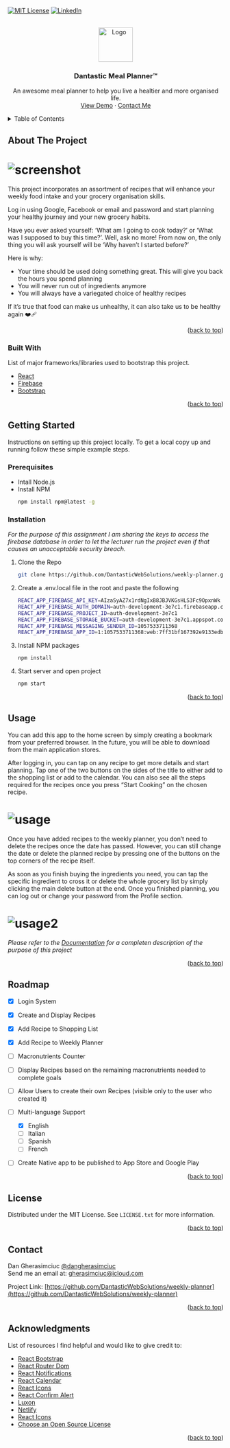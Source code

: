 <div id="top"></div>

[![MIT License][license-shield]][license-url]
[![LinkedIn][linkedin-shield]][linkedin-url]


<!-- PROJECT LOGO -->
<br />
<div align="center">
  <a href="https://github.com/DantasticWebSolutions/weekly-planner">
    <img src="src/assets/logo.png" alt="Logo" width="80" height="80">
  </a>

  <h3 align="center">Dantastic Meal Planner™</h3>

  <p align="center">
    An awesome meal planner to help you live a healtier and more organised life.
    <br />
    <a href="https://dantasticweeklyplanner.netlify.app/" target="_blank">View Demo</a>
    ·
    <a href="mailto:gherasimciuc@icloud.com">Contact Me</a>
  </p>
</div>



<!-- TABLE OF CONTENTS -->
<details>
  <summary>Table of Contents</summary>
  <ol>
    <li>
      <a href="#about-the-project">About The Project</a>
      <ul>
        <li><a href="#built-with">Built With</a></li>
      </ul>
    </li>
    <li>
      <a href="#getting-started">Getting Started</a>
      <ul>
        <li><a href="#prerequisites">Prerequisites</a></li>
        <li><a href="#installation">Installation</a></li>
      </ul>
    </li>
    <li><a href="#usage">Usage</a></li>
    <li><a href="#roadmap">Roadmap</a></li>
    <li><a href="#license">License</a></li>
    <li><a href="#contact">Contact</a></li>
    <li><a href="#acknowledgments">Acknowledgments</a></li>
  </ol>
</details>



<!-- ABOUT THE PROJECT -->
## About The Project

# ![screenshot](src/assets/screenshot.png) 

This project incorporates an assortment of recipes that will enhance your weekly food intake and your grocery organisation skills. 

Log in using Google, Facebook or email and password and start planning your healthy journey and your new grocery habits. 

Have you ever asked yourself: ‘What am I going to cook today?’ or ‘What was I supposed to buy this time?’. Well, ask no more! From now on, the only thing you will ask yourself will be ‘Why haven’t I started before?’

Here is why: 
* Your time should be used doing something great. This will give you back the hours you spend planning
* You will never run out of ingredients anymore
* You will always have a variegated choice of healthy recipes

If it’s true that food can make us unhealthy, it can also take us to be healthy again :mending_heart:

<p align="right">(<a href="#top">back to top</a>)</p>



### Built With

List of major frameworks/libraries used to bootstrap this project.

- [React](https://www.npmjs.com/package/react)
- [Firebase](https://www.npmjs.com/package/firebase)
- [Bootstrap](https://www.npmjs.com/package/bootstrap)



<p align="right">(<a href="#top">back to top</a>)</p>



<!-- GETTING STARTED -->
## Getting Started

Instructions on setting up this project locally.
To get a local copy up and running follow these simple example steps.

### Prerequisites

* Intall Node.js
* Install NPM
  ```sh
  npm install npm@latest -g
  ```

### Installation

_For the purpose of this assignment I am sharing the keys to access the firebase database in order to let the lecturer run the project even if that causes an unacceptable security breach._

1. Clone the Repo
   ```sh
   git clone https://github.com/DantasticWebSolutions/weekly-planner.git
   ```
2. Create a .env.local file in the root and paste the following
    ```sh
    REACT_APP_FIREBASE_API_KEY=AIzaSyAZ7x1rdNgIxB8JBJVKGsHLS3Fc9OpxnWk
    REACT_APP_FIREBASE_AUTH_DOMAIN=auth-development-3e7c1.firebaseapp.com
    REACT_APP_FIREBASE_PROJECT_ID=auth-development-3e7c1
    REACT_APP_FIREBASE_STORAGE_BUCKET=auth-development-3e7c1.appspot.com
    REACT_APP_FIREBASE_MESSAGING_SENDER_ID=1057533711368
    REACT_APP_FIREBASE_APP_ID=1:1057533711368:web:7ff31bf167392e9133edbd 
    ```
3. Install NPM packages
   ```sh
   npm install
   ```
4. Start server and open project 
   ```sh
   npm start
   ```
<p align="right">(<a href="#top">back to top</a>)</p>



<!-- USAGE EXAMPLES -->
## Usage

You can add this app to the home screen by simply creating a bookmark from your preferred browser. In the future, you will be able to download from the main application stores.

After logging in, you can tap on any recipe to get more details and start planning. Tap one of the two buttons on the sides of the title to either add to the shopping list or add to the calendar. You can also see all the steps required for the recipes once you press “Start Cooking” on the chosen recipe.

# ![usage](src/assets/usage.png) 

Once you have added recipes to the weekly planner, you don’t need to delete the recipes once the date has passed. However, you can still change the date or delete the planned recipe by pressing one of the buttons on the top corners of the recipe itself.

As soon as you finish buying the ingredients you need, you can tap the specific ingredient to cross it or delete the whole grocery list by simply clicking the main delete button at the end. Once you finished planning, you can log out or change your password from the Profile section.

# ![usage2](src/assets/usage2.png) 

_Please refer to the [Documentation](https://github.com/DantasticWebSolutions/weekly-planner/blob/main/documentation.md) for a completen description of the purpose of this project_

<p align="right">(<a href="#top">back to top</a>)</p>



<!-- ROADMAP -->
## Roadmap

- [x] Login System
- [x] Create and Display Recipes
- [x] Add Recipe to Shopping List 
- [x] Add Recipe to Weekly Planner 
- [ ] Macronutrients Counter
- [ ] Display Recipes based on the remaining macronutrients needed to complete goals
- [ ] Allow Users to create their own Recipes (visible only to the user who created it)
- [ ] Multi-language Support
    - [x] English
    - [ ] Italian
    - [ ] Spanish
    - [ ] French
- [ ] Create Native app to be published to App Store and Google Play



<p align="right">(<a href="#top">back to top</a>)</p>



<!-- LICENSE -->
## License

Distributed under the MIT License. See `LICENSE.txt` for more information.

<p align="right">(<a href="#top">back to top</a>)</p>



<!-- CONTACT -->
## Contact

Dan Gherasimciuc
[@dangherasimciuc](https://www.linkedin.com/in/dangherasimciuc/) \
Send me an email at: [gherasimciuc@icloud.com](mailto:gherasimciuc@icloud.com)



Project Link: [https://github.com/DantasticWebSolutions/weekly-planner](https://github.com/DantasticWebSolutions/weekly-planner)

<p align="right">(<a href="#top">back to top</a>)</p>



<!-- ACKNOWLEDGMENTS -->
## Acknowledgments

List of resources I find helpful and would like to give credit to:


* [React Bootstrap](https://www.npmjs.com/package/react-bootstrap)  
* [React Router Dom](https://reactrouter.com/)
* [React Notifications](https://www.npmjs.com/package/react-notifications)
* [React Calendar](https://www.npmjs.com/package/react-calendar)
* [React Icons](https://www.npmjs.com/package/react-icons)
* [React Confirm Alert](https://www.npmjs.com/package/react-confirm-alert)
* [Luxon](https://moment.github.io/luxon/)
* [Netlify](https://www.netlify.com/)
* [React Icons](https://react-icons.github.io/react-icons/search)
* [Choose an Open Source License](https://choosealicense.com)

<p align="right">(<a href="#top">back to top</a>)</p>



<!-- LINKS & IMAGES -->
[license-shield]: https://img.shields.io/github/license/othneildrew/Best-README-Template.svg?style=for-the-badge
[license-url]: https://github.com/othneildrew/Best-README-Template/blob/master/LICENSE.txt
[linkedin-shield]: https://img.shields.io/badge/-LinkedIn-black.svg?style=for-the-badge&logo=linkedin&colorB=555
[linkedin-url]: https://www.linkedin.com/in/dangherasimciuc/
